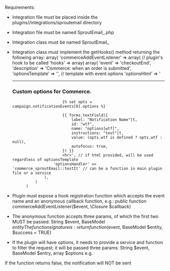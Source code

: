 Requirements:   

- Integration file must be placed inside the plugins/<plugin>/integrations/sproutemail directory
- Integration file must be named SproutEmail_<pluginName>.php
- Integration class must be named SproutEmail_<pluginName>
- Integration class must implement the getHooks() method returning the following array:
		array(
			'commerceAddEventListener' => array( // plugin's hook to be called
				'hooks' => array( 
					array(
						'event' => 'checkoutEnd',
						'description' => 'Commerce: when an order is submitted',
						'optionsTemplate' => '', // template with event options
						'optionsHtml' => 
							'<hr>
							<h3>Custom options for Commerce.</h3>
							
							{% set opts = campaign.notificationEvents[0].options %}

							{{ forms.textField({
								label: "Notification Name"|t,
								id: "wtf",
								name: "options[wtf]",
								instructions: "test"|t,
								value: (opts.wtf is defined ? opts.wtf : null),
								autofocus: true,
							}) }}
							<hr>', // if html provided, will be used regardless of optionsTemplate
						'optionsHandler' => 'commerce_sproutEmail::testIt' // can be a function in main plugin file or a service
					),
				)
			)
- Plugin must expose a hook registration function which accepts the event name and an anonymous callback function,
e.g.:
public function commerceAddEventListener($event, \Closure $callback)

- The anonymous function accepts three params, of which the first two MUST be passed: String $event, BaseModel $entity
The function signature is: return function($event, BaseModel $entity, $success = TRUE)

- If the plugin will have options, it needs to provide a service and function to filter the request; it
will be passed three params: String $event, BaseModel $entry, array $options
e.g.

If the function returns false, the notification will NOT be sent 


